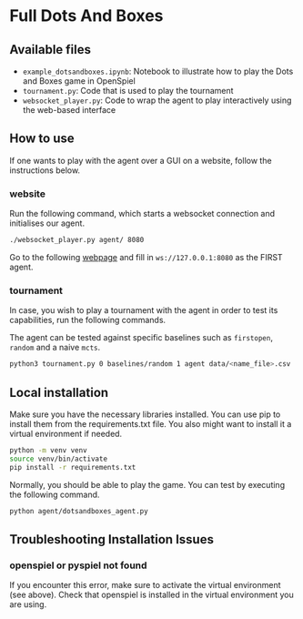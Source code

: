 # Full Dots And Boxes

## Available files

- `example_dotsandboxes.ipynb`: Notebook to illustrate how to play the Dots and Boxes game in OpenSpiel
- `tournament.py`: Code that is used to play the tournament
- `websocket_player.py`: Code to wrap the agent to play interactively using the web-based interface

## How to use

If one wants to play with the agent over a GUI on a
website, follow the instructions below.

### website

Run the following command, which starts a websocket connection
and initialises our agent.

```bash
./websocket_player.py agent/ 8080
```

Go to the following [webpage](https://people.cs.kuleuven.be/~wannes.meert/dotsandboxes/dotsandboxes.html)
and fill in `ws://127.0.0.1:8080` as the FIRST agent.

### tournament

In case, you wish to play a tournament with the agent in order
to test its capabilities, run the following commands.

The agent can be tested against specific baselines such as
`firstopen`, `random` and a naive `mcts`.

```bash
python3 tournament.py 0 baselines/random 1 agent data/<name_file>.csv
```

## Local installation

Make sure you have the necessary libraries installed. 
You can use pip to install them from the requirements.txt file.
You also might want to install it a virtual environment if needed.

```bash
python -m venv venv
source venv/bin/activate
pip install -r requirements.txt
```

Normally, you should be able to play the game. You can test by executing
the following command.

```bash
python agent/dotsandboxes_agent.py
```

## Troubleshooting Installation Issues

### openspiel or pyspiel not found

If you encounter this error, make sure to activate the virtual environment (see above).
Check that openspiel is installed in the virtual environment you are using.


